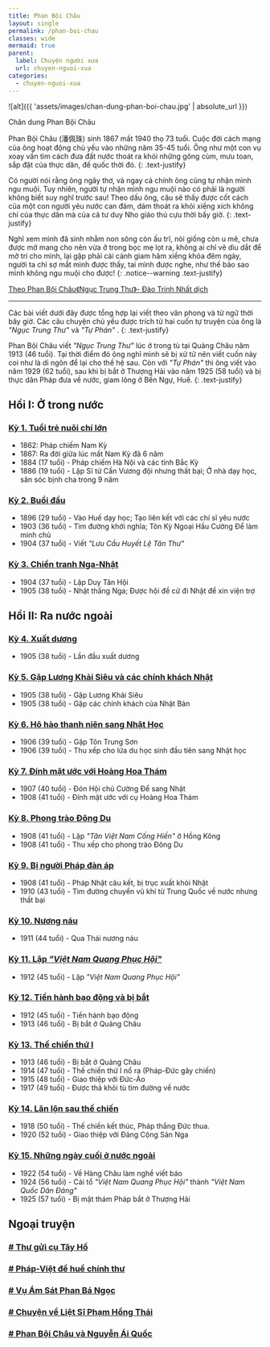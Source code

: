 ```yaml
---
title: Phan Bội Châu
layout: single
permalink: /phan-boi-chau
classes: wide
mermaid: true
parent:
  label: Chuyện người xưa
  url: chuyen-nguoi-xua
categories: 
  - chuyen-nguoi-xua
---
```


![alt]({{ 'assets/images/chan-dung-phan-boi-chau.jpg' | absolute_url }})
> <cite>
Chân dung Phan Bội Châu
</cite>

Phan Bội Châu (潘佩珠) sinh 1867 mất 1940 thọ 73 tuổi. Cuộc đời cách mạng của ông hoạt động chủ yếu vào những năm 35-45 tuổi. Ông như một con vụ xoay vần tìm cách đưa đất nước thoát ra khỏi những gông cùm, mưu toan, sắp đặt của thực dân, đế quốc thời đó. 
{: .text-justify}

Có người nói rằng ông ngây thơ, và ngay cả chính ông cũng tự nhận mình ngu muội. Tuy nhiên, người tự nhận mình ngu muội nào có phải là người không biết suy nghĩ trước sau! Theo dấu ông, cậu sẽ thấy được cốt cách của một con người yêu nước can đảm, dám thoát ra khỏi xiềng xích không chỉ của thực dân mà của cả tư duy Nho giáo thủ cựu thời bấy giờ.
{: .text-justify}

Nghĩ xem mình đã sinh nhằm non sông còn ấu trĩ, nòi giống còn u mê, chưa được mở mang cho nên vừa ở trong bọc mẹ lọt ra, không ai chỉ vẽ dìu dắt để mở trí cho mình, lại gặp phải cái cảnh giam hãm xiềng khóa đêm ngày, người ta chỉ sợ mắt mình được thấy, tai mình được nghe, như thế bảo sao mình không ngu muội cho được!
{: .notice--warning .text-justify}
> <cite>
<a target="_blank" href="https://vi.wikisource.org/wiki/%C4%90%E1%BB%9Di_c%C3%A1ch_m%E1%BA%A1ng_Phan_B%E1%BB%99i_Ch%C3%A2u">Theo Phan Bội Châu《Ngục Trung Thư》- Đào Trinh Nhất dịch</a>
</cite>

---

Các bài viết dưới đây được tổng hợp lại viết theo văn phong và từ ngữ thời bây giờ. Các câu chuyện chủ yếu được trích từ hai cuốn tự truyện của ông là *"Ngục Trung Thư"* và *"Tự Phán"* .
{: .text-justify}

Phan Bội Châu viết *"Ngục Trung Thư"* lúc ở trong tù tại Quảng Châu năm 1913 (46 tuổi). Tại thời điểm đó ông nghĩ mình sẽ bị xử tử nên viết cuốn này coi như là di ngôn để lại cho thế hệ sau. Còn với *"Tự Phán"* thì ông viết vào năm 1929 (62 tuổi), sau khi bị bắt ở Thượng Hải vào năm 1925 (58 tuổi) và bị thực dân Pháp đưa về nước, giam lỏng ở Bến Ngự, Huế.
{: .text-justify}

## Hồi I: Ở trong nước
### <a href="/pbc-tuoi-tre-nuoi-chi-lon">Kỳ 1. Tuổi trẻ nuôi chí lớn</a>
* 1862: Pháp chiếm Nam Kỳ
* 1867: Ra đời giữa lúc mất Nam Kỳ đã 6 năm
* 1884 (17 tuổi) - Pháp chiếm Hà Nội và các tỉnh Bắc Kỳ
* 1886 (19 tuổi) - Lập Sĩ tử Cần Vương đội nhưng thất bại; Ở nhà dạy học, săn sóc bịnh cha trong 9 năm

### <a href="/pbc-buoi-dau">Kỳ 2. Buổi đầu</a>
* 1896 (29 tuổi) - Vào Huế dạy học; Tạo liên kết với các chí sĩ yêu nước
* 1903 (36 tuổi) - Tìm đường khởi nghĩa; Tôn Kỳ Ngoại Hầu Cường Để làm minh chủ
* 1904 (37 tuổi) - Viết *"Lưu Cầu Huyết Lệ Tân Thư"* 

### <a href="/pbc-chien-tranh-nga-nhat">Kỳ 3. Chiến tranh Nga-Nhật</a>
* 1904 (37 tuổi) - Lập Duy Tân Hội
* 1905 (38 tuổi) - Nhật thắng Nga; Được hội đề cử đi Nhật để xin viện trợ

## Hồi II: Ra nước ngoài
### <a href="/pbc-xuat-duong">Kỳ 4. Xuất dương</a>
* 1905 (38 tuổi) - Lần đầu xuất dương

### <a href="/pbc-gap-luong-khai-sieu-va-cac-chinh-khach-nhat">Kỳ 5. Gặp Lương Khải Siêu và các chính khách Nhật</a>
* 1905 (38 tuổi) - Gặp Lương Khải Siêu
* 1905 (38 tuổi) - Gặp các chính khách của Nhật Bản

### <a href="/pbc-ho-hao-sang-nhat">Kỳ 6. Hô hào thanh niên sang Nhật Học</a>
* 1906 (39 tuổi) - Gặp Tôn Trung Sơn
* 1906 (39 tuổi) - Thu xếp cho lứa du học sinh đầu tiên sang Nhật học

### <a href="/pbc-ho-hao-sang-nhat">Kỳ 7. Đính mật ước với Hoàng Hoa Thám</a>
* 1907 (40 tuổi) - Đón Hội chủ Cường Để sang Nhật
* 1908 (41 tuổi) - Đính mật ước với cụ Hoàng Hoa Thám

### <a href="/pbc-phong-trao-dong-du">Kỳ 8. Phong trào Đông Du</a>
* 1908 (41 tuổi) - Lập *"Tân Việt Nam Cống Hiến"* ở Hồng Kông
* 1908 (41 tuổi) - Thu xếp cho phong trào Đông Du

### <a href="/pbc-bi-nguoi-phap-dan-ap">Kỳ 9. Bị người Pháp đàn áp</a>
* 1908 (41 tuổi) - Pháp Nhật câu kết, bị trục xuất khỏi Nhật
* 1910 (43 tuổi) - Tìm đường chuyển vũ khí từ Trung Quốc về nước nhưng thất bại

### <a href="/pbc-nuong-nau">Kỳ 10. Nương náu</a>
* 1911 (44 tuổi) - Qua Thái nương náu

### <a href="/pbc-viet-nam-quang-phuc-hoi">Kỳ 11. Lập *"Việt Nam Quang Phục Hội"* </a>
* 1912 (45 tuổi) - Lập *"Việt Nam Quang Phục Hội"*

### <a href="/pbc-tien-hanh-bao-dong">Kỳ 12. Tiến hành bạo động và bị bắt</a>
* 1912 (45 tuổi) - Tiến hành bạo động
* 1913 (46 tuổi) - Bị bắt ở Quảng Châu

### <a href="/pbc-the-chien-thu-i">Kỳ 13. Thế chiến thứ I</a>
* 1913 (46 tuổi) - Bị bắt ở Quảng Châu
* 1914 (47 tuổi) - Thế chiến thứ I nổ ra (Pháp-Đức gây chiến)
* 1915 (48 tuổi) - Giao thiệp với Đức-Áo
* 1917 (49 tuổi) - Được thả khỏi tù tìm đường về nước

### <a href="/pbc-lan-loi-sau-the-chien">Kỳ 14. Lăn lộn sau thế chiến</a>
* 1918 (50 tuổi) - Thế chiến kết thúc, Pháp thắng Đức thua.
* 1920 (52 tuổi) - Giao thiệp với Đảng Cộng Sản Nga

### <a href="/pbc-nhung-ngay-cuoi-o-nuoc-ngoai">Kỳ 15. Những ngày cuối ở nước ngoài</a>
* 1922 (54 tuổi) - Về Hàng Châu làm nghề viết báo
* 1924 (56 tuổi) - Cải tổ *"Việt Nam Quang Phục Hội"* thành *"Việt Nam Quốc Dân Đảng"*
* 1925 (57 tuổi) - Bị mật thám Pháp bắt ở Thượng Hải

## Ngoại truyện
### <a href="/pbc-thu-gui-cu-tay-ho"># Thư gửi cụ Tây Hồ</a>
### <a href="/pbc-phap-viet-de-hue"># Pháp-Việt đề huề chính thư</a>
### <a href="/pbc-vu-am-sat-phan-ba-ngoc"># Vụ Ám Sát Phan Bá Ngọc</a>
### <a href="/pbc-pham-hong-thai"># Chuyện về Liệt Sĩ Phạm Hồng Thái</a>
### <a href="/pbc-nguyen-ai-quoc"># Phan Bội Châu và Nguyễn Ái Quốc</a>
